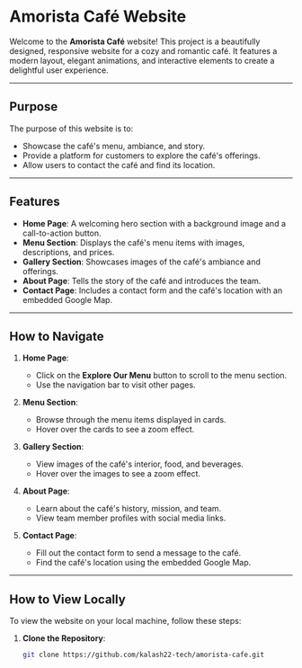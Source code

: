# Amorista Café Website

Welcome to the **Amorista Café** website! This project is a beautifully designed, responsive website for a cozy and romantic café. It features a modern layout, elegant animations, and interactive elements to create a delightful user experience.

---

## **Purpose**
The purpose of this website is to:
- Showcase the café's menu, ambiance, and story.
- Provide a platform for customers to explore the café's offerings.
- Allow users to contact the café and find its location.

---

## **Features**
- **Home Page**: A welcoming hero section with a background image and a call-to-action button.
- **Menu Section**: Displays the café's menu items with images, descriptions, and prices.
- **Gallery Section**: Showcases images of the café's ambiance and offerings.
- **About Page**: Tells the story of the café and introduces the team.
- **Contact Page**: Includes a contact form and the café's location with an embedded Google Map.

---

## **How to Navigate**
1. **Home Page**:
   - Click on the **Explore Our Menu** button to scroll to the menu section.
   - Use the navigation bar to visit other pages.

2. **Menu Section**:
   - Browse through the menu items displayed in cards.
   - Hover over the cards to see a zoom effect.

3. **Gallery Section**:
   - View images of the café's interior, food, and beverages.
   - Hover over the images to see a zoom effect.

4. **About Page**:
   - Learn about the café's history, mission, and team.
   - View team member profiles with social media links.

5. **Contact Page**:
   - Fill out the contact form to send a message to the café.
   - Find the café's location using the embedded Google Map.

---

## **How to View Locally**
To view the website on your local machine, follow these steps:

1. **Clone the Repository**:
   ```bash
   git clone https://github.com/kalash22-tech/amorista-cafe.git